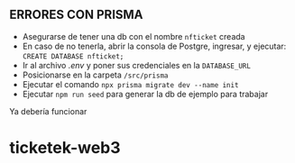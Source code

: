 
## ERRORES CON PRISMA
- Asegurarse de tener una db con el nombre ``nfticket`` creada
- En caso de no tenerla, abrir la consola de Postgre, ingresar, y ejecutar: ``CREATE DATABASE nfticket;``
- Ir al archivo *.env* y poner sus credenciales en la ``DATABASE_URL``
- Posicionarse en la carpeta ``/src/prisma``
- Ejecutar el comando ``npx prisma migrate dev --name init``
- Ejecutar ``npm run seed`` para generar la db de ejemplo para trabajar

Ya debería funcionar
# ticketek-web3
